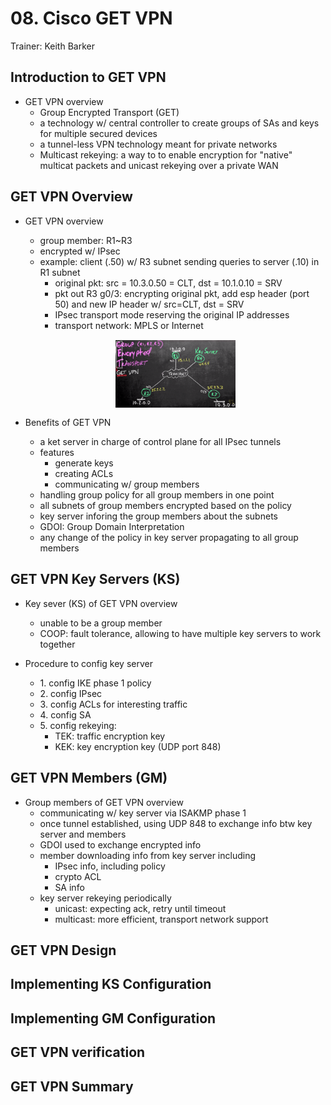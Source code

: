 # 08. Cisco GET VPN

Trainer: Keith Barker


## Introduction to GET VPN

- GET VPN overview
  - Group Encrypted Transport (GET)
  - a technology w/ central controller to create groups of SAs and keys for multiple secured devices
  - a tunnel-less VPN technology meant for private networks
  - Multicast rekeying: a way to to enable encryption for "native" multicat packets and unicast rekeying over a private WAN


## GET VPN Overview

- GET VPN overview
  - group member: R1~R3
  - encrypted w/ IPsec
  - example: client (.50) w/ R3 subnet sending queries to server (.10) in R1 subnet
    - original pkt: src = 10.3.0.50 = CLT, dst = 10.1.0.10 = SRV
    - pkt out R3 g0/3: encrypting original pkt, add esp header (port 50) and new IP header w/ src=CLT, dst = SRV
    - IPsec transport mode reserving the original IP addresses
    - transport network: MPLS or Internet


  <figure style="margin: 0.5em; display: flex; justify-content: center; align-items: center;">
    <img style="margin: 0.1em; padding-top: 0.5em; width: 20vw;"
      onclick= "window.open('page')"
      src    = "img/08-getvpn.png"
      alt    = "Example networ topology for GET VPN"
      title  = "Example networ topology for GET VPN"
    />
  </figure>


- Benefits of GET VPN
  - a ket server in charge of control plane for all IPsec tunnels
  - features
    - generate keys
    - creating ACLs
    - communicating w/ group members
  - handling group policy for all group members in one point
  - all subnets of group members encrypted based on the policy
  - key server inforing the group members about the subnets
  - GDOI: Group Domain Interpretation
  - any change of the policy in key server propagating to all group members


## GET VPN Key Servers (KS)

- Key sever (KS) of GET VPN overview
  - unable to be a group member
  - COOP: fault tolerance, allowing to have multiple key servers to work together


- Procedure to config key server
  - 1\. config IKE phase 1 policy
  - 2\. config IPsec
  - 3\. config ACLs for interesting traffic
  - 4\. config SA
  - 5\. config rekeying:
    - TEK: traffic encryption key
    - KEK: key encryption key (UDP port 848)


## GET VPN Members (GM)

- Group members of GET VPN overview
  - communicating w/ key server via ISAKMP phase 1
  - once tunnel established, using UDP 848 to exchange info btw key server and members
  - GDOI used to exchange encrypted info
  - member downloading info from key server including
    - IPsec info, including policy
    - crypto ACL
    - SA info
  - key server rekeying periodically
    - unicast: expecting ack, retry until timeout
    - multicast: more efficient, transport network support


## GET VPN Design




## Implementing KS Configuration




## Implementing GM Configuration




## GET VPN verification




## GET VPN Summary



